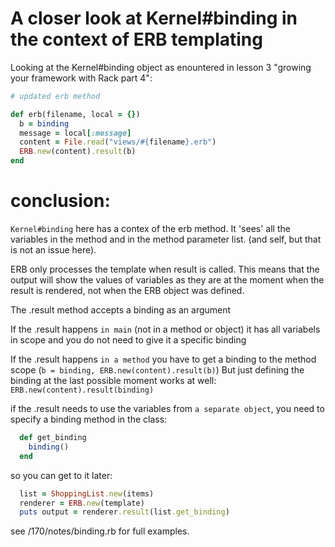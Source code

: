 # A closer look at Kernel#binding in the context of ERB templating
Looking at the Kernel#binding object as enountered in lesson 3
"growing your framework with Rack part 4":

```ruby
# updated erb method

def erb(filename, local = {})
  b = binding
  message = local[:message]
  content = File.read("views/#{filename}.erb")
  ERB.new(content).result(b)
end
```
# conclusion:

`Kernel#binding` here has a contex of the erb method. It 'sees'
all the variables in the method and in the method parameter list.
(and self, but that is not an issue here).

ERB only processes the template when result is called. This means that
the output will show the values of variables as they are at the moment
when the result is rendered, not when the ERB object was defined.

The .result method accepts a binding as an argument

If the .result happens `in main` (not in a method or object)
it has all variabels in scope and you do not need to give it a
specific binding

If the .result happens `in a method` you have to get a binding to
the method scope (`b = binding, ERB.new(content).result(b)`)
But just defining the binding at the last possible moment works at well:
`ERB.new(content).result(binding)`

if the .result needs to use the variables from `a separate object`,
you need to specify a binding method in the class:
```ruby
  def get_binding
    binding()
  end
```
so you can get to it later:
```ruby
  list = ShoppingList.new(items)
  renderer = ERB.new(template)
  puts output = renderer.result(list.get_binding)
```
see /170/notes/binding.rb for full examples.



